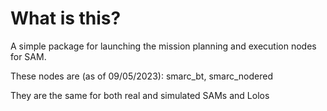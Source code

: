 # What is this?
A simple package for launching the mission planning and execution nodes for SAM. 

These nodes are (as of 09/05/2023):
smarc_bt,
smarc_nodered

They are the same for both real and simulated SAMs and Lolos
